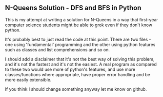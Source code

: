 N-Queens Solution - DFS and BFS in Python
-----------------------------------------

This is my attempt at writing a solution for N-Queens in a way that first-year computer science students might be able to grok even if they don't know python.

It's probably best to just read the code at this point. There are two files - one using 'fundamental' programming and the other using python features such as classes and list comprehensions and so on.


I should add a disclaimer that it's not the best way of solving this problem, and it's not the fastest and it's not the easiest. A real program as compared to these two would use more of python's features, and use more classes/functions where appropriate, have proper error handling and be more easily extensible.

If you think I should change something anyway let me know on github.